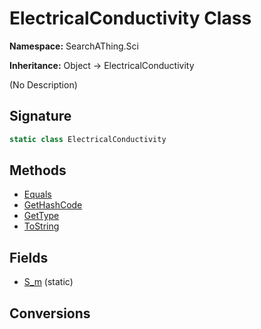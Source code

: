 # ElectricalConductivity Class
**Namespace:** SearchAThing.Sci

**Inheritance:** Object → ElectricalConductivity

(No Description)

## Signature
```csharp
static class ElectricalConductivity
```
## Methods
- [Equals](ElectricalConductivity/Equals.md)
- [GetHashCode](ElectricalConductivity/GetHashCode.md)
- [GetType](ElectricalConductivity/GetType.md)
- [ToString](ElectricalConductivity/ToString.md)
## Fields
- [S_m](ElectricalConductivity/S_m.md) (static)
## Conversions
